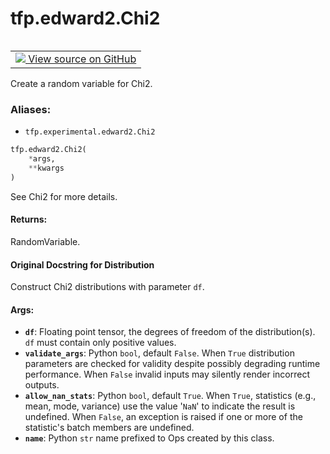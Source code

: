 <div itemscope itemtype="http://developers.google.com/ReferenceObject">
<meta itemprop="name" content="tfp.edward2.Chi2" />
<meta itemprop="path" content="Stable" />
</div>

# tfp.edward2.Chi2


<table class="tfo-notebook-buttons tfo-api" align="left">

<td>
  <a target="_blank" href="https://github.com/tensorflow/probability/blob/master/tensorflow_probability/python/experimental/edward2/interceptor.py">
    <img src="https://www.tensorflow.org/images/GitHub-Mark-32px.png" />
    View source on GitHub
  </a>
</td></table>



Create a random variable for Chi2.

### Aliases:

* `tfp.experimental.edward2.Chi2`


``` python
tfp.edward2.Chi2(
    *args,
    **kwargs
)
```



<!-- Placeholder for "Used in" -->

See Chi2 for more details.

#### Returns:

RandomVariable.


#### Original Docstring for Distribution

Construct Chi2 distributions with parameter `df`.

#### Args:


* <b>`df`</b>: Floating point tensor, the degrees of freedom of the
  distribution(s). `df` must contain only positive values.
* <b>`validate_args`</b>: Python `bool`, default `False`. When `True` distribution
  parameters are checked for validity despite possibly degrading runtime
  performance. When `False` invalid inputs may silently render incorrect
  outputs.
* <b>`allow_nan_stats`</b>: Python `bool`, default `True`. When `True`, statistics
  (e.g., mean, mode, variance) use the value '`NaN`' to indicate the
  result is undefined. When `False`, an exception is raised if one or
  more of the statistic's batch members are undefined.
* <b>`name`</b>: Python `str` name prefixed to Ops created by this class.